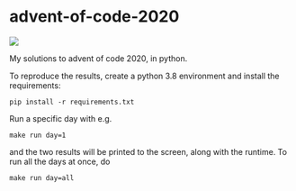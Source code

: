 # advent-of-code-2020

![](https://raw.githubusercontent.com/anguswilliams91/aoc-2020/main/calendar.png)

My solutions to advent of code 2020, in python.

To reproduce the results, create a python 3.8 environment and install the requirements:

```
pip install -r requirements.txt
```

Run a specific day with e.g.

```
make run day=1
```

and the two results will be printed to the screen, along with the runtime.
To run all the days at once, do

```
make run day=all
```




